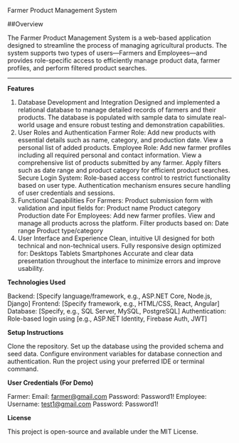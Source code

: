 Farmer Product Management System

 ##Overview

The Farmer Product Management System is a web-based application designed to streamline the process of managing agricultural products. The system supports two types of users—Farmers and Employees—and provides role-specific access to efficiently manage product data, farmer profiles, and perform filtered product searches.

-------------------------------------------------------------------------------------------------------------------------------------------

**Features**

1. Database Development and Integration
    Designed and implemented a relational database to manage detailed records of farmers and their products.
    The database is populated with sample data to simulate real-world usage and ensure robust testing and demonstration capabilities.
2. User Roles and Authentication
    Farmer Role:
      Add new products with essential details such as name, category, and production date.
      View a personal list of added products.
    Employee Role:
      Add new farmer profiles including all required personal and contact information.
      View a comprehensive list of products submitted by any farmer.
      Apply filters such as date range and product category for efficient product searches.
    Secure Login System:
      Role-based access control to restrict functionality based on user type.
      Authentication mechanism ensures secure handling of user credentials and sessions.
3. Functional Capabilities
    For Farmers:
      Product submission form with validation and input fields for:
        Product name
        Product category
        Production date
    For Employees:
       Add new farmer profiles.
       View and manage all products across the platform.
    Filter products based on:
       Date range
       Product type/category
5. User Interface and Experience
     Clean, intuitive UI designed for both technical and non-technical users.
     Fully responsive design optimized for:
      Desktops
      Tablets
      Smartphones
     Accurate and clear data presentation throughout the interface to minimize errors and improve usability.

**Technologies Used**

Backend: [Specify language/framework, e.g., ASP.NET Core, Node.js, Django]
Frontend: [Specify framework, e.g., HTML/CSS, React, Angular]
Database: [Specify, e.g., SQL Server, MySQL, PostgreSQL]
Authentication: Role-based login using [e.g., ASP.NET Identity, Firebase Auth, JWT]

**Setup Instructions**

Clone the repository.
Set up the database using the provided schema and seed data.
Configure environment variables for database connection and authentication.
Run the project using your preferred IDE or terminal command.


**User Credentials (For Demo)**

Farmer:
Email: farmer@gmail.com
Password: Password1!
Employee:
Username: test1@gmail.com
Password:  Password1!

**License**

This project is open-source and available under the MIT License.

